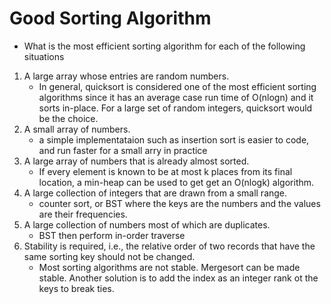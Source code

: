 # Good Sorting Algorithm
  - What is the most efficient sorting algorithm for each of the following situations
1. A large array whose entries are random numbers.
	- In general, quicksort is considered one of the most efficient sorting algorithms since it has 
	  an average case run time of O(nlogn) and it sorts in-place. For a large set of random integers,
	  quicksort would be the choice.
2. A small array of numbers.
 	- a simple implementataion such as insertion sort is easier to code, and run faster for a small arry
	  in practice
3. A large array of numbers that is already almost sorted.
 	- If every element is known to be at most k places from its final location, a min-heap can be used 
	  to get get an O(nlogk) algorithm.
4. A large collection of integers that are drawn from a small range.
   	- counter sort, or BST where the keys are the numbers and the values are their frequencies.
5. A large collection of numbers most of which are duplicates.
 	- BST then perform in-order traverse
6. Stability is required, i.e., the relative order of two records that
   have the same sorting key should not be changed.
    - Most sorting algorithms are not stable. Mergesort can be made stable.
	  Another solution is to add the index as an integer rank ot the keys to break ties.

